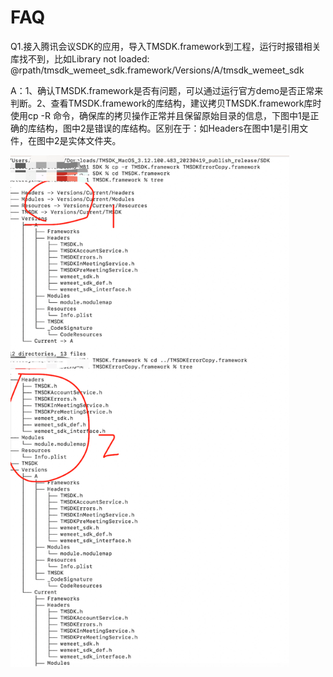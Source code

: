 # FAQ

Q1.接入腾讯会议SDK的应用，导入TMSDK.framework到工程，运行时报错相关库找不到，比如Library not loaded: @rpath/tmsdk_wemeet_sdk.framework/Versions/A/tmsdk_wemeet_sdk

A：1、确认TMSDK.framework是否有问题，可以通过运行官方demo是否正常来判断。2、查看TMSDK.framework的库结构，建议拷贝TMSDK.framework库时使用cp -R 命令，确保库的拷贝操作正常并且保留原始目录的信息，下图中1是正确的库结构，图中2是错误的库结构。区别在于：如Headers在图中1是引用文件，在图中2是实体文件夹。

<img src="../MacOS/images/image_tree_tmsdk.png" alt="image_tree_tmsdk" style="zoom:80%;" />

